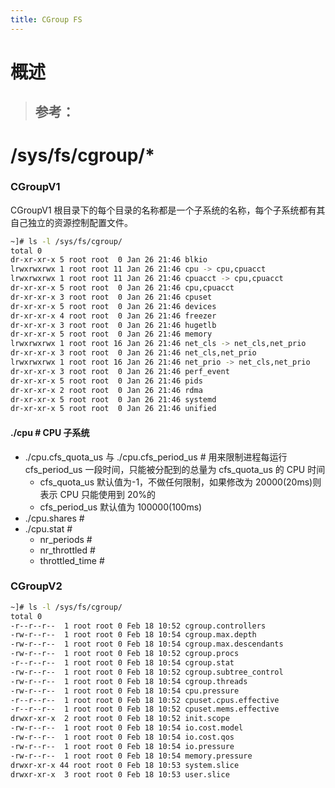 ```yaml
---
title: CGroup FS
---
```


# 概述

> ## 参考：

# /sys/fs/cgroup/\*

### CGroupV1

CGroupV1 根目录下的每个目录的名称都是一个子系统的名称，每个子系统都有其自己独立的资源控制配置文件。

```bash
~]# ls -l /sys/fs/cgroup/
total 0
dr-xr-xr-x 5 root root  0 Jan 26 21:46 blkio
lrwxrwxrwx 1 root root 11 Jan 26 21:46 cpu -> cpu,cpuacct
lrwxrwxrwx 1 root root 11 Jan 26 21:46 cpuacct -> cpu,cpuacct
dr-xr-xr-x 5 root root  0 Jan 26 21:46 cpu,cpuacct
dr-xr-xr-x 3 root root  0 Jan 26 21:46 cpuset
dr-xr-xr-x 5 root root  0 Jan 26 21:46 devices
dr-xr-xr-x 4 root root  0 Jan 26 21:46 freezer
dr-xr-xr-x 3 root root  0 Jan 26 21:46 hugetlb
dr-xr-xr-x 5 root root  0 Jan 26 21:46 memory
lrwxrwxrwx 1 root root 16 Jan 26 21:46 net_cls -> net_cls,net_prio
dr-xr-xr-x 3 root root  0 Jan 26 21:46 net_cls,net_prio
lrwxrwxrwx 1 root root 16 Jan 26 21:46 net_prio -> net_cls,net_prio
dr-xr-xr-x 3 root root  0 Jan 26 21:46 perf_event
dr-xr-xr-x 5 root root  0 Jan 26 21:46 pids
dr-xr-xr-x 2 root root  0 Jan 26 21:46 rdma
dr-xr-xr-x 5 root root  0 Jan 26 21:46 systemd
dr-xr-xr-x 5 root root  0 Jan 26 21:46 unified
```

#### ./cpu # CPU 子系统

- ./cpu.cfs_quota_us 与 ./cpu.cfs_period_us # 用来限制进程每运行 cfs_period_us 一段时间，只能被分配到的总量为 cfs_quota_us 的 CPU 时间
  - cfs_quota_us 默认值为-1，不做任何限制，如果修改为 20000(20ms)则表示 CPU 只能使用到 20%的
  - cfs_period_us 默认值为 100000(100ms)
- ./cpu.shares #
- ./cpu.stat #
  - nr_periods #
  - nr_throttled #
  - throttled_time #

### CGroupV2

```bash
~]# ls -l /sys/fs/cgroup/
total 0
-r--r--r--  1 root root 0 Feb 18 10:52 cgroup.controllers
-rw-r--r--  1 root root 0 Feb 18 10:54 cgroup.max.depth
-rw-r--r--  1 root root 0 Feb 18 10:54 cgroup.max.descendants
-rw-r--r--  1 root root 0 Feb 18 10:52 cgroup.procs
-r--r--r--  1 root root 0 Feb 18 10:54 cgroup.stat
-rw-r--r--  1 root root 0 Feb 18 10:52 cgroup.subtree_control
-rw-r--r--  1 root root 0 Feb 18 10:54 cgroup.threads
-rw-r--r--  1 root root 0 Feb 18 10:54 cpu.pressure
-r--r--r--  1 root root 0 Feb 18 10:52 cpuset.cpus.effective
-r--r--r--  1 root root 0 Feb 18 10:52 cpuset.mems.effective
drwxr-xr-x  2 root root 0 Feb 18 10:52 init.scope
-rw-r--r--  1 root root 0 Feb 18 10:54 io.cost.model
-rw-r--r--  1 root root 0 Feb 18 10:54 io.cost.qos
-rw-r--r--  1 root root 0 Feb 18 10:54 io.pressure
-rw-r--r--  1 root root 0 Feb 18 10:54 memory.pressure
drwxr-xr-x 44 root root 0 Feb 18 10:53 system.slice
drwxr-xr-x  3 root root 0 Feb 18 10:53 user.slice
```
